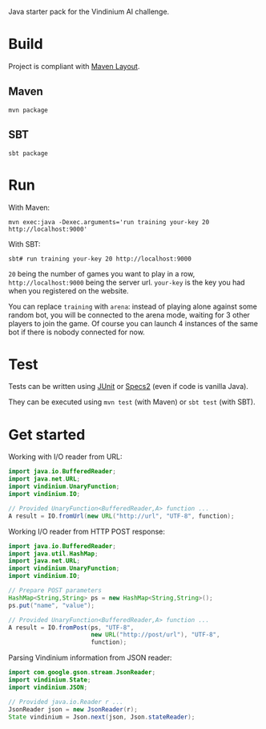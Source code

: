 Java starter pack for the Vindinium AI challenge.

# Build

Project is compliant with [Maven Layout](http://maven.apache.org/guides/introduction/introduction-to-the-standard-directory-layout.html).

## Maven

```
mvn package
```

## SBT

```
sbt package
```

# Run

With Maven:

```
mvn exec:java -Dexec.arguments='run training your-key 20 http://localhost:9000'
```

With SBT:

```
sbt# run training your-key 20 http://localhost:9000
```

`20` being the number of games you want to play in a row, `http://localhost:9000` being the server url. `your-key` is the key you had when you registered on the website.

You can replace `training` with `arena`: instead of playing alone against some random bot, you will be connected to the arena mode, waiting for 3 other players to join the game. Of course you can launch 4 instances of the same bot if there is nobody connected for now.

# Test

Tests can be written using [JUnit](http://junit.org) or [Specs2](http://etorreborre.github.io/specs2/) (even if code is vanilla Java).

They can be executed using `mvn test` (with Maven) or `sbt test` (with SBT).

# Get started

Working with I/O reader from URL:

```java
import java.io.BufferedReader;
import java.net.URL;
import vindinium.UnaryFunction;
import vindinium.IO;

// Provided UnaryFunction<BufferedReader,A> function ...
A result = IO.fromUrl(new URL("http://url", "UTF-8", function);
```

Working I/O reader from HTTP POST response:

```java
import java.io.BufferedReader;
import java.util.HashMap;
import java.net.URL;
import vindinium.UnaryFunction;
import vindinium.IO;

// Prepare POST parameters
HashMap<String,String> ps = new HashMap<String,String>();
ps.put("name", "value");

// Provided UnaryFunction<BufferedReader,A> function ...
A result = IO.fromPost(ps, "UTF-8", 
                       new URL("http://post/url"), "UTF-8",
                       function);
```

Parsing Vindinium information from JSON reader:

```java
import com.google.gson.stream.JsonReader;
import vindinium.State;
import vindinium.JSON;

// Provided java.io.Reader r ...
JsonReader json = new JsonReader(r);
State vindinium = Json.next(json, Json.stateReader);
```
